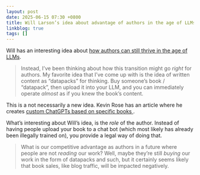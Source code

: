```yaml
---
layout: post
date: 2025-06-15 07:30 +0800
title: Will Larson’s idea about advantage of authors in the age of LLMs
linkblog: true
tags: []
---
```


Will has an interesting idea about [how authors can still thrive in the age of LLMs](https://lethain.com/competitive-advantage-author-llms/). 

> Instead, I’ve been thinking about how this transition might go _right_ for authors. My favorite idea that I’ve come up with is the idea of written content as “datapacks” for thinking. Buy someone’s book / “datapack”, then upload it into your LLM, and you can immediately operate _almost_ as if you knew the book’s content.

This is a not necessarily a new idea. Kevin Rose has an article where he creates [custom ChatGPTs based on specific books ](https://www.kevinrose.com/p/creating-custom-gpts-from-world-class). 

What’s interesting about Will’s idea, is the _role_ of the author. Instead of having people upload your book to a chat bot (which most likely has already been illegally trained on), you provide a legal  way of doing that. 

> What is our competitive advantage as authors in a future where people are not _reading_ our work? Well, maybe they’re still _buying_ our work in the form of datapacks and such, but it certainly seems likely that book sales, like blog traffic, will be impacted negatively.

